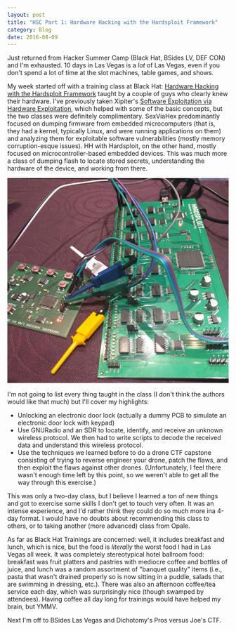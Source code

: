 ```yaml
---
layout: post
title: "HSC Part 1: Hardware Hacking with the Hardsploit Framework"
category: Blog
date: 2016-08-09
---
```


Just returned from Hacker Summer Camp (Black Hat, BSides LV, DEF CON) and I'm
exhausted.  10 days in Las Vegas is a *lot* of Las Vegas, even if you don't
spend a lot of time at the slot machines, table games, and shows.

My week started off with a training class at Black Hat: [Hardware Hacking with
the Hardsploit
Framework](https://www.blackhat.com/us-16/training/hardware-hacking-with-hardsploit-framework.html)
taught by a couple of guys who clearly knew their hardware.  I've previously
taken Xipiter's [Software Exploitation via Hardware
Exploitation](http://www.sexviahex.com/), which helped with some of the basic
concepts, but the two classes were definitely complimentary.  SexViaHex
predominantly focused on dumping firmware from embedded microcomputers (that is,
they had a kernel, typically Linux, and were running applications on them) and
analyzing them for exploitable software vulnerabilities (mostly memory
corruption-esque issues).  HH with Hardsploit, on the other hand, mostly focused
on microcontroller-based embedded devices.  This was much more a class of
dumping flash to locate stored secrets, understanding the hardware of the
device, and working from there.

![Hardsploit board connected to target](/img/blog/hsc2016/hardsploit.jpg)

I'm not going to list every thing taught in the class (I don't think the authors
would like that much) but I'll cover my highlights:

- Unlocking an electronic door lock (actually a dummy PCB to simulate an
  electronic door lock with keypad)
- Use GNURadio and an SDR to locate, identify, and receive an unknown wireless
  protocol.  We then had to write scripts to decode the received data and
  understand this wireless protocol.
- Use the techniques we learned before to do a drone CTF capstone consisting of trying to
  reverse engineer your drone, patch the flaws, and then exploit the flaws
  against other drones.  (Unfortunately, I feel there wasn't enough time left by
  this point, so we weren't able to get all the way through this exercise.)

This was only a two-day class, but I believe I learned a ton of new things and
got to exercise some skills I don't get to touch very often.  It was an intense
experience, and I'd rather think they could do so much more ina 4-day format.  I
would have no doubts about recommending this class to others, or to taking
another (more advanced) class from Opale.

As far as Black Hat Trainings are concerned: well, it includes breakfast and
lunch, which is nice, but the food is *literally* the worst food I had in Las
Vegas all week.  It was completely stereotypical hotel ballroom food: breakfast
was fruit platters and pastries with mediocre coffee and bottles of juice, and
lunch was a random assortment of "banquet quality" items (i.e., pasta that
wasn't drained properly so is now sitting in a puddle, salads that are swimming
in dressing, etc.).  There was also an afternoon coffee/tea service each day,
which was surprisingly nice (though swamped by attendees).  Having coffee all
day long for trainings would have helped my brain, but YMMV.

Next I'm off to BSides Las Vegas and Dichotomy's Pros versus Joe's CTF.
